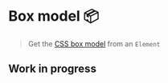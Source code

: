 # Box model 📦

> Get the [CSS box model](https://developer.mozilla.org/en-US/docs/Web/CSS/CSS_Box_Model/Introduction_to_the_CSS_box_model) from an `Element`

## Work in progress